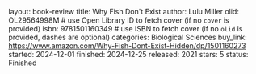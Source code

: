 layout: book-review
title: Why Fish Don't Exist
author: Lulu Miller
olid: OL29564998M # use Open Library ID to fetch cover (if no `cover` is provided)
isbn: 9781501160349 # use ISBN to fetch cover (if no `olid` is provided, dashes are optional)
categories: Biological Sciences
buy_link: https://www.amazon.com/Why-Fish-Dont-Exist-Hidden/dp/1501160273
started: 2024-12-01
finished: 2024-12-25
released: 2021
stars: 5
status: Finished
